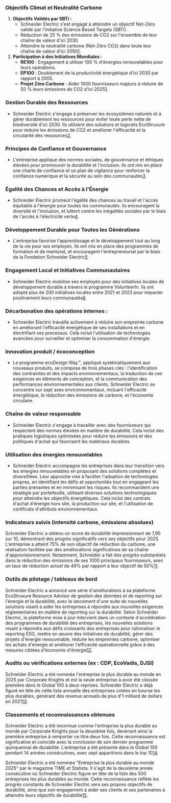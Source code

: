 ### Objectifs Climat et Neutralité Carbone
1. **Objectifs Validés par SBTi :**
    - Schneider Electric s'est engagé à atteindre un objectif Net-Zéro validé par l'initiative Science Based Targets (SBTi).
    - Réduction de 25 % des émissions de CO2 sur l'ensemble de leur chaîne de valeur d'ici 2030.
    - Atteindre la neutralité carbone (Net-Zéro CO2) dans toute leur chaîne de valeur d'ici 2050[1](https://www.se.com/ww/fr/about-us/sustainability/climate-commitment.jsp).
2. **Participation à des Initiatives Mondiales :**
    - **RE100** : Engagement à utiliser 100 % d'énergies renouvelables pour leurs opérations.
    - **EP100** : Doublement de la productivité énergétique d'ici 2030 par rapport à 2005.
    - **Projet Zéro Carbone** : Aider 1000 fournisseurs majeurs à réduire de 50 % leurs émissions de CO2 d'ici 2025[1](https://www.se.com/ww/fr/about-us/sustainability/climate-commitment.jsp).

### Gestion Durable des Ressources
- Schneider Electric s'engage à préserver les écosystèmes naturels et à gérer durablement les ressources pour éviter toute perte nette de biodiversité d'ici 2030. Ils utilisent des solutions et logiciels EcoStruxure pour réduire les émissions de CO2 et améliorer l'efficacité et la circularité des ressources[2](https://www.se.com/ww/fr/about-us/sustainability/resources-commitment.jsp).

### Principes de Confiance et Gouvernance
- L'entreprise applique des normes sociales, de gouvernance et éthiques élevées pour promouvoir la durabilité et l'inclusion. Ils ont mis en place une charte de confiance et un plan de vigilance pour renforcer la confiance numérique et la sécurité au sein des communautés[3](https://www.se.com/ww/fr/about-us/sustainability/trust-commitment.jsp).

### Égalité des Chances et Accès à l'Énergie
- Schneider Electric promeut l'égalité des chances au travail et l'accès équitable à l'énergie pour toutes les communautés. Ils encouragent la diversité et l'inclusion, et luttent contre les inégalités sociales par le biais de l'accès à l'électricité verte[4](https://www.se.com/ww/fr/about-us/sustainability/equal-commitment.jsp).

### Développement Durable pour Toutes les Générations
- L'entreprise favorise l'apprentissage et le développement tout au long de la vie pour ses employés. Ils ont mis en place des programmes de formation et de mentorat, et encouragent l'entrepreneuriat par le biais de la Fondation Schneider Electric[5](https://www.se.com/ww/fr/about-us/sustainability/generations-commitment.jsp).

### Engagement Local et Initiatives Communautaires
- Schneider Electric mobilise ses employés pour des initiatives locales de développement durable à travers le programme VolunteerIn. Ils ont adopté plus de 200 initiatives locales entre 2021 et 2023 pour impacter positivement leurs communautés[6](https://www.se.com/ww/fr/about-us/sustainability/local-commitment.jsp).


### Décarbonation des opérations internes :
- Schneider Electric travaille activement à réduire son empreinte carbone en améliorant l'efficacité énergétique de ses installations et en électrifiant ses processus. Cela inclut l'utilisation de technologies avancées pour surveiller et optimiser la consommation d'énergie.

### Innovation produit / écoconception
- Le programme ecoDesign Way™, appliqué systématiquement aux nouveaux produits, se compose de trois phases clés : l'identification des contraintes et des impacts environnementaux, la traduction de ces exigences en éléments de conception, et la communication des performances environnementales aux clients. Schneider Electric se concentre sur sept axes environnementaux, incluant l'efficacité énergétique, la réduction des émissions de carbone, et l'économie circulaire.

### Chaîne de valeur responsable
- Schneider Electric s'engage à travailler avec des fournisseurs qui respectent des normes élevées en matière de durabilité. Cela inclut des pratiques logistiques optimisées pour réduire les émissions et des politiques d'achat qui favorisent les matériaux durables.

### Utilisation des énergies renouvelables
- Schneider Electric accompagne les entreprises dans leur transition vers les énergies renouvelables en proposant des solutions complètes et diversifiées. Leur approche vise à faciliter l'adoption de technologies propres, en identifiant les défis et opportunités tout en engageant les parties prenantes et en minimisant les risques. Ils recommandent une stratégie par portefeuille, utilisant diverses solutions technologiques pour atteindre les objectifs énergétiques. Cela inclut des contrats d'achat d'énergie hors site, la production sur site, et l'utilisation de certificats d'attributs environnementaux.



### Indicateurs suivis (intensité carbone, émissions absolues)
Schneider Electric a obtenu un score de durabilité impressionnant de 7,95 sur 10, démontrant des progrès significatifs vers ses objectifs pour 2025. L'entreprise a atteint 75% de son objectif de réduction du carbone, une réalisation facilitée par des améliorations significatives de sa chaîne d'approvisionnement. Notamment, Schneider a fait des progrès substantiels dans la réduction des émissions de ses 1000 principaux fournisseurs, avec un taux de réduction actuel de 49% par rapport à leur objectif de 50%[11](https://supplychaindigital.com/sustainability/inside-schneider-electrics-sustainability-impact-report).

### Outils de pilotage / tableaux de bord
Schneider Electric a annoncé une série d'améliorations à sa plateforme EcoStruxure Resource Advisor de gestion des données et de reporting sur l'énergie et la durabilité, avec le lancement d'une suite de nouvelles solutions visant à aider les entreprises à répondre aux nouvelles exigences réglementaires en matière de reporting sur la durabilité. Selon Schneider Electric, la plateforme mise à jour intervient dans un contexte d'accélération des programmes de durabilité des entreprises, les nouvelles solutions visant à répondre aux défis croissants des entreprises pour rationaliser le reporting ESG, mettre en œuvre des initiatives de durabilité, gérer des projets d'énergie renouvelable, réduire les empreintes carbone, optimiser les achats d'énergie et améliorer l'efficacité opérationnelle grâce à des mesures ciblées d'économie d'énergie[12](https://www.esgtoday.com/schneider-electric-launches-new-sustainability-reporting-solutions/).

### Audits ou vérifications externes (ex : CDP, EcoVadis, DJSI)
Schneider Electric a été nommée l'entreprise la plus durable au monde en 2025 par Corporate Knights et est la seule entreprise à avoir été classée première dans le Global 100 à deux reprises. Schneider Electric a déjà figuré en tête de cette liste annuelle des entreprises cotées en bourse les plus durables, générant des revenus annuels de plus d'1 milliard de dollars en 2021[13](https://www.se.com/ww/en/about-us/newsroom/news/press-releases/schneider-electric-named-the-world%E2%80%99s-most-sustainable-corporation-for-a-second-time-678eae5e9d3874d54a02a88b).

### Classements et reconnaissances obtenues
Schneider Electric a été reconnue comme l'entreprise la plus durable au monde par Corporate Knights pour la deuxième fois, devenant ainsi la première entreprise à remporter ce titre deux fois. Cette reconnaissance est significative et coïncide avec la conclusion de son dernier programme quinquennal de durabilité. L'entreprise a été présente dans le Global 100 pendant 14 années consécutives, avec sept apparitions dans le top 10[14](https://sustainabilitymag.com/articles/schneider-electric-the-worlds-most-sustainable-company).

Schneider Electric a été nommée "Entreprise la plus durable au monde 2025" par le magazine TIME et Statista. Il s'agit de la deuxième année consécutive où Schneider Electric figure en tête de la liste des 500 entreprises les plus durables au monde. Cette reconnaissance reflète les progrès constants de Schneider Electric vers ses propres objectifs de durabilité, ainsi que son engagement à aider ses clients et ses partenaires à atteindre leurs objectifs de durabilité[15](https://electrotechnicalnews.com/schneider-electric-named-the-worlds-most-sustainable-company-by-time-magazine/).
